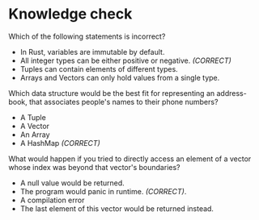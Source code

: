 # Knowledge check

Which of the following statements is incorrect?
- In Rust, variables are immutable by default.
- All integer types can be either positive or negative. *(CORRECT)*
- Tuples can contain elements of different types.
- Arrays and Vectors can only hold values from a single type.

Which data structure would be the best fit for representing an address-book, that associates
people's names to their phone numbers?
- A Tuple
- A Vector
- An Array
- A HashMap *(CORRECT)*

What would happen if you tried to directly access an element of a vector whose index was beyond that
vector's boundaries?

- A null value would be returned.
- The program would panic in runtime. *(CORRECT)*.
- A compilation error
- The last element of this vector would be returned instead.

